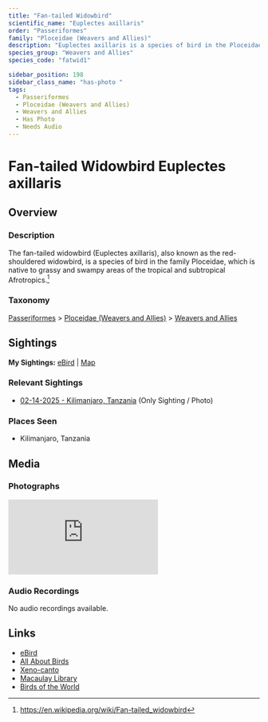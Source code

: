 ```yaml
---
title: "Fan-tailed Widowbird"
scientific_name: "Euplectes axillaris"
order: "Passeriformes"
family: "Ploceidae (Weavers and Allies)"
description: "Euplectes axillaris is a species of bird in the Ploceidae (Weavers and Allies) family. It has been observed 1 times. It has been photographed."
species_group: "Weavers and Allies"
species_code: "fatwid1"

sidebar_position: 198
sidebar_class_name: "has-photo "
tags: 
  - Passeriformes
  - Ploceidae (Weavers and Allies)
  - Weavers and Allies
  - Has Photo
  - Needs Audio
---
```


# Fan-tailed Widowbird <span className='sci_name'>Euplectes axillaris</span>

## Overview

### Description
The fan-tailed widowbird (Euplectes axillaris), also known as the red-shouldered widowbird, is a species of bird in the family Ploceidae, which is native to grassy and swampy areas of the tropical and subtropical Afrotropics.[^1]

[^1]: https://en.wikipedia.org/wiki/Fan-tailed_widowbird

### Taxonomy
[Passeriformes](/tags/passeriformes) > [Ploceidae (Weavers and Allies)](/tags/ploceidae-weavers-and-allies) > [Weavers and Allies](/tags/weavers-and-allies)


## Sightings

**My Sightings:** [eBird](https://ebird.org/lifelist?r=world&time=life&spp=fatwid1) | [Map](/map?species_code=fatwid1)

### Relevant Sightings

* [02-14-2025 - Kilimanjaro, Tanzania](https://ebird.org/checklist/S216379500) (Only Sighting / Photo)

### Places Seen

* Kilimanjaro, Tanzania



## Media
### Photographs
<iframe className="photo_iframe horizontal" src="https://macaulaylibrary.org/asset/631567708/embed" frameBorder="0" allowFullScreen></iframe>

### Audio Recordings
No audio recordings available.

## Links
* [eBird](https://ebird.org/species/fatwid1) 
* [All About Birds](https://www.allaboutbirds.org/guide/fatwid1) 
* [Xeno-canto](https://www.xeno-canto.org/species/euplectes-axillaris) 
* [Macaulay Library](https://search.macaulaylibrary.org/catalog?taxonCode=fatwid1&sort=rating_rank_desc)
* [Birds of the World](https://birdsoftheworld.org/bow/species/fatwid1)
